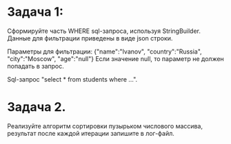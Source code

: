 # Задача 1: #

Сформируйте часть WHERE sql-запроса, используя StringBuilder.
Данные для фильтрации приведены в виде json строки.

Параметры для фильтрации: {"name":"Ivanov", "country":"Russia", "city":"Moscow", "age":"null"}
Если значение null, то параметр не должен попадать в запрос.

Sql-запрос "select * from students where ...".

# Задача 2. #

Реализуйте алгоритм сортировки пузырьком числового массива, результат после каждой итерации запишите в лог-файл.